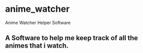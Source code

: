 # anime_watcher

Anime Watcher Helper Software

## A Software to help me keep track of all the animes that i watch.
